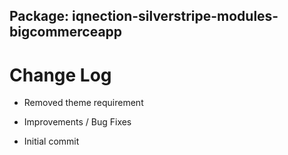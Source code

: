 ## Package: iqnection-silverstripe-modules-bigcommerceapp
# Change Log

- Removed theme requirement

- Improvements / Bug Fixes
- Initial commit